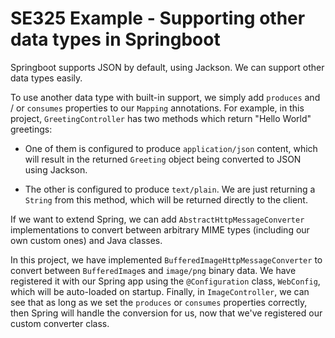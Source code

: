 # SE325 Example - Supporting other data types in Springboot

Springboot supports JSON by default, using Jackson. We can support other data types easily.

To use another data type with built-in support, we simply add `produces` and / or `consumes` properties to our `Mapping` annotations. For example, in this project, `GreetingController` has two methods which return "Hello World" greetings:

- One of them is configured to produce `application/json` content, which will result in the returned `Greeting` object being converted to JSON using Jackson.

- The other is configured to produce `text/plain`. We are just returning a `String` from this method, which will be returned directly to the client.

If we want to extend Spring, we can add `AbstractHttpMessageConverter` implementations to convert between arbitrary MIME types (including our own custom ones) and Java classes.

In this project, we have implemented `BufferedImageHttpMessageConverter` to convert between `BufferedImage`s and `image/png` binary data. We have registered it with our Spring app using the `@Configuration` class, `WebConfig`, which will be auto-loaded on startup. Finally, in `ImageController`, we can see that as long as we set the `produces` or `consumes` properties correctly, then Spring will handle the conversion for us, now that we've registered our custom converter class.

